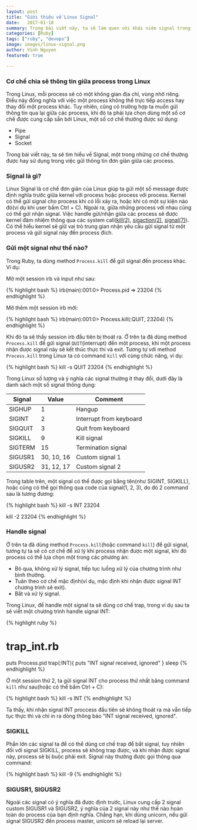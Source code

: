```yaml
---
layout: post
title: "Giới thiệu về Linux Signal"
date:   2017-01-10
summary: Trong bài viết này, ta sẽ làm quen với khái niệm signal trong Linux và cách xử lý các signal này trong Ruby.
categories: [Ruby]
tags: ["ruby", "devops"]
image: images/linux-signal.png
author: Vinh Nguyen
featured: true

---
```


### Cơ chế chia sẽ thông tin giữa process trong Linux

Trong Linux, mỗi process sẽ có một không gian địa chỉ, vùng nhớ riêng. Điều này đồng nghĩa với việc một process không thể trực tiếp access hay thay đổi một process khác.
Tuy nhiên, cũng có trường hợp ta muốn gửi thông tin qua lại giữa các process, khi đó ta phải lựa chọn dùng một số cơ chế được cung cấp sẵn bởi Linux, một số cơ chế thường được sử dụng:

  - Pipe
  - Signal
  - Socket

Trong bài viết này, ta sẽ tìm hiểu về Signal, một trong những cơ chế thường được hay sử dụng trong việc gửi thông tin đơn giản giữa các process.

### Signal là gì?

Linux Signal là cơ chế đơn giản của Linux giúp ta gửi một số message được định nghĩa trước giữa kernel với process hoặc process với process. Kernel có thể gửi signal cho process khi có lỗi xảy ra, hoặc khi có một sự kiện nào đó(ví dụ khi user bấm Ctrl + C). Ngoài ra, giữa những process với nhau cũng có thể gửi nhận signal. Việc handle gửi/nhận giữa các process sẽ được kernel đảm nhiệm thông qua các system call([kill(2)](http://man7.org/linux/man-pages/man2/kill.2.html), [sigaction(2)](http://man7.org/linux/man-pages/man2/sigaction.2.html), [signal(7)](http://man7.org/linux/man-pages/man7/signal.7.html)). Có thể hiểu kernel sẽ giữ vai trò trung gian nhận yêu cầu gửi signal từ một process và gửi signal này đến process đích.

### Gửi một signal như thế nào?

Trong Ruby, ta dùng method `Process.kill` để gửi signal đến process khác. Ví dụ:

Mở một session irb và input như sau:

{% highlight bash %}
irb(main):001:0> Process.pid
=> 23204
{% endhighlight %}

Mở thêm một session irb mới:

{% highlight bash %}
irb(main):001:0> Process.kill(:QUIT, 23204)
{% endhighlight %}

Khi đó ta sẽ thấy session irb đầu tiên bị thoát ra. Ở trên ta đã dùng method `Process.kill` để gửi signal `QUIT`(interrupt) đến một process, khi một process nhận được signal này sẽ kết thúc thực thi và exit. Tương tự với method `Process.kill` trong Linux ta có command `kill` với cùng chức năng, ví dụ:

{% highlight bash %}
kill -s QUIT 23204
{% endhighlight %}

Trong Linux số lượng và ý nghĩa các signal thường ít thay đổi, dưới đây là danh sách một số signal thông dụng:

| Signal | Value | Comment |
|---------|------------|---------|
| SIGHUP | 1 | Hangup |
| SIGINT | 2 | Interrupt from keyboard |
| SIGQUIT | 3 | Quit from keyboard |
| SIGKILL | 9 | Kill signal |
| SIGTERM | 15 | Termination signal |
| SIGUSR1 | 30, 10, 16 | Custom signal 1 |
| SIGUSR2 | 31, 12, 17 | Custom signal 2 |

Trong table trên, một signal có thể được gọi bằng tên(như SIGINT, SIGKILL), hoặc cũng có thể gọi thông qua code của signal(1, 2, 3), do đó 2 command sau là tương đương:

{% highlight bash %}
kill -s INT 23204

kill -2 23204
{% endhighlight %}


### Handle signal

Ở trên ta đã dùng method `Process.kill`(hoặc command `kill`) để gửi signal, tương tự ta sẽ có cơ chế để xử lý khi process nhận được một signal, khi đó process có thể lựa chọn một trong các phương án:
- Bỏ qua, không xử lý signal, tiếp tục luồng xử lý của chương trình như bình thường.
- Tuân theo cơ chế mặc định(ví dụ, mặc định khi nhận được signal INT chương trình sẽ exit).
- Bắt và xử lý signal.

Trong Linux, để handle một signal ta sẽ dùng cơ chế trap, trong ví dụ sau ta sẽ viết một chương trình handle signal INT:

{% highlight ruby %}
# trap_int.rb
puts Process.pid
trap(:INT){ puts "INT signal received, ignored" }
sleep
{% endhighlight %}

Ở một session thứ 2, ta gửi signal INT cho process thứ nhất băng command `kill` như sau(hoặc có thể bấm Ctrl + C):

{% highlight bash %}
kill -s INT <pid>
{% endhighlight %}

Ta thấy, khi nhận signal INT proccess đầu tiên sẽ không thoát ra mà vẫn tiếp tục thực thi và chỉ in ra dòng thông báo "INT signal received, ignored".

### SIGKILL

Phần lớn các signal ta để có thể dùng cơ chế trap để bắt signal, tuy nhiên đối với signal SIGKILL, process sẽ không trap được, và khi nhận được signal này, process sẽ bị buộc phải exit. Signal này thường được gọi thông qua command:

{% highlight bash %}
kill -9 <pid>
{% endhighlight %}

### SIGUSR1, SIGUSR2

Ngoài các signal có ý nghĩa đã được định trước, Linux cung cấp 2 signal custom SIGUSR1 và SIGUSR2, ý nghĩa của 2 signal này như thế nào hoàn toàn do process của bạn định nghĩa. Chẳng hạn, khi dùng unicorn, nếu gửi signal SIGUSR2 đến process master, unicorn sẽ reload lại server.
